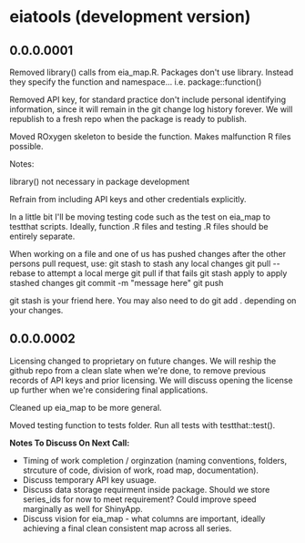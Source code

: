 # eiatools (development version)

## 0.0.0.0001

Removed library() calls from eia_map.R. Packages don't use library. Instead they specify the function and namespace... i.e. package::function()

Removed API key, for standard practice don't include personal identifying information, since it will remain in the git change log history forever. We will republish to a fresh repo when the package is ready to publish.

Moved ROxygen skeleton to beside the function. Makes malfunction R files possible.

Notes:

library() not necessary in package development

Refrain from including API keys and other credentials explicitly.

In a little bit I'll be moving testing code such as the test on eia_map to testthat scripts. Ideally, function .R files and testing .R files should be entirely separate.

When working on a file and one of us has pushed changes after the other persons pull request, use:
  git stash to stash any local changes
  git pull --rebase to attempt a local merge
  git pull if that fails
  git stash apply to apply stashed changes
  git commit -m "message here"
  git push
  
git stash is your friend here. You may also need to do git add . depending on your changes.

## 0.0.0.0002

Licensing changed to proprietary on future changes. We will reship the github repo from a clean slate when we're done, to remove previous records of API keys and prior licensing. We will discuss opening the license up further when we're considering final applications.

Cleaned up eia_map to be more general.

Moved testing function to tests folder. Run all tests with testthat::test().

**Notes To Discuss On Next Call:**
+ Timing of work completion / orginzation (naming conventions, folders, strcuture of code, division of work, road map, documentation).
+ Discuss temporary API key usuage.
+ Discuss data storage requirment inside package. Should we store series_ids for now to meet requirement? Could improve speed marginally as well for ShinyApp.
+ Discuss vision for eia_map - what columns are important, ideally achieving a final clean consistent map across all series.


